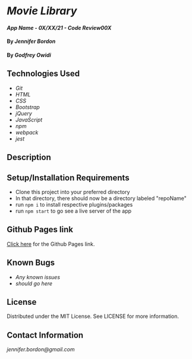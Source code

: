 # _Movie Library_

#### _App Name - 0X/XX/21 - Code Review00X_

#### By _**Jennifer Bordon**_
#### By _**Godfrey Owidi**_

## Technologies Used

* _Git_
* _HTML_
* _CSS_ 
* _Bootstrap_
* _jQuery_
* _JavaScript_
* _npm_
* _webpack_
* _jest_



## Description

## Setup/Installation Requirements
* Clone this project into your preferred directory
* In that directory, there should now be a directory labeled "repoName"
* run `npm i` to install respective plugins/packages
* run `npm start` to go see a live server of the app

## Github Pages link

[Click here](https://bordonj.github.io/repoHere) for the Github Pages link. 

## Known Bugs

* _Any known issues_
* _should go here_

## License

Distributed under the MIT License. See LICENSE for more information.


## Contact Information

_jennifer.bordon@gmail.com_
